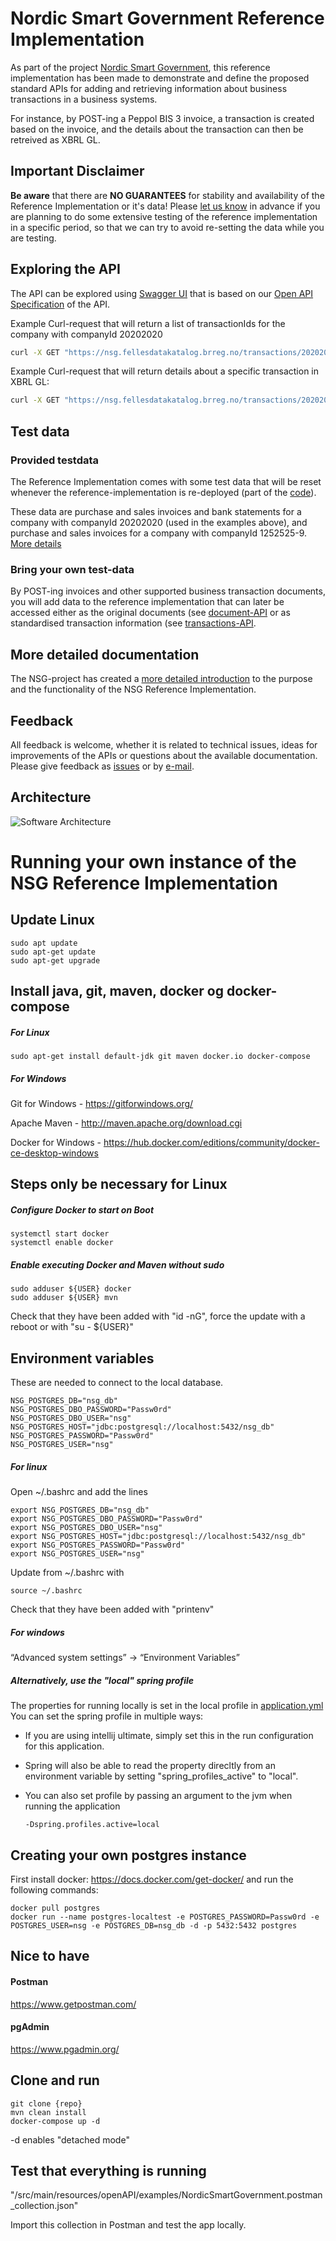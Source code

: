 # Nordic Smart Government Reference Implementation
As part of the project [Nordic Smart Government](https://nordicsmartgovernment.org/), this reference implementation has been made to demonstrate and define the proposed standard APIs for adding and retrieving information about business transactions in a business systems.

For instance, by POST-ing a Peppol BIS 3 invoice, a transaction is created based on the invoice, and the details about the transaction can then be retreived as XBRL GL.

## Important Disclaimer
**Be aware** that there are **NO GUARANTEES** for stability and availability of the Reference Implementation or it's data! Please [let us know](mailto:steinar.skagemo@brreg.no) in advance if you are planning to do some extensive testing of the reference implementation in a specific period, so that we can try to avoid re-setting the data while you are testing.

## Exploring the API
The API can be explored using [Swagger UI](https://nsg.fellesdatakatalog.brreg.no/swagger-ui/index.html?configUrl=/v3/api-docs/swagger-config#) that is based on our [Open API Specification](https://nsg.fellesdatakatalog.brreg.no/v3/api-docs) of the API.

Example Curl-request that will return a list of transactionIds for the company with companyId 20202020
```bash
curl -X GET "https://nsg.fellesdatakatalog.brreg.no/transactions/20202020?invoiceType=all" -H "accept: application/json"
```

Example Curl-request that will return details about a specific transaction in XBRL GL:

```bash
curl -X GET "https://nsg.fellesdatakatalog.brreg.no/transactions/20202020/0164ee71-1334-4e7e-9002-8830db6d61ab" -H "accept: application/xbrl-instance+xml"
```

## Test data
### Provided testdata
The Reference Implementation comes with some test data that will be reset whenever the reference-implementation is re-deployed (part of the [code](https://github.com/nordicsmartgovernment/nordicsmartgovernment/tree/develop/src/main/resources/SyntheticData)).

These data are purchase and sales invoices and bank statements for a company with companyId 20202020 (used in the examples above), and purchase and sales invoices for a company with companyId 1252525-9. [More details](https://docs.google.com/document/d/12a1i9_e4s-zC_JH-KQeuvCy9taYPO0aLUDR6DEzobQM/edit#heading=h.gizf2iiupa45)

### Bring your own test-data
By POST-ing invoices and other supported business transaction documents, you will add data to the reference implementation that can later be accessed either as the original documents (see [document-API](https://nsg.fellesdatakatalog.brreg.no/swagger-ui/index.html?configUrl=/v3/api-docs/swagger-config#/document-api) or as standardised transaction information (see [transactions-API](https://nsg.fellesdatakatalog.brreg.no/swagger-ui/index.html?configUrl=/v3/api-docs/swagger-config#/transactions-api). 

## More detailed documentation
The NSG-project has created a [more detailed introduction](https://docs.google.com/document/d/12a1i9_e4s-zC_JH-KQeuvCy9taYPO0aLUDR6DEzobQM/edit#) to the purpose and the functionality of the NSG Reference Implementation.

## Feedback
All feedback is welcome, whether it is related to technical issues, ideas for improvements of the APIs or questions about the available documentation. Please give feedback as [issues](https://github.com/nordicsmartgovernment/nordicsmartgovernment/issues) or by [e-mail](steinar.skagemo@brreg.no).

## Architecture
![Software Architecture](https://nordicsmartgovernment.github.io/SA_NordicSmartGovernment/54e87e47-f01c-49fe-af55-2068f4564bd2/images/c4837879-c378-4e61-958f-9159fa9e26e7.png)

# Running your own instance of the NSG Reference Implementation

## Update Linux
```
sudo apt update
sudo apt-get update
sudo apt-get upgrade
```

## Install java, git, maven, docker og docker-compose

##### For Linux
```
sudo apt-get install default-jdk git maven docker.io docker-compose
```

##### For Windows
Git for Windows - https://gitforwindows.org/

Apache Maven - http://maven.apache.org/download.cgi

Docker for Windows - https://hub.docker.com/editions/community/docker-ce-desktop-windows

## Steps only be necessary for Linux

##### Configure Docker to start on Boot
```
systemctl start docker
systemctl enable docker
```

##### Enable executing Docker and Maven without sudo
```
sudo adduser ${USER} docker
sudo adduser ${USER} mvn
```

Check that they have been added with "id -nG", force the update with a reboot or with "su - ${USER}"

## Environment variables
These are needed to connect to the local database.
```
NSG_POSTGRES_DB="nsg_db"
NSG_POSTGRES_DBO_PASSWORD="Passw0rd"
NSG_POSTGRES_DBO_USER="nsg"
NSG_POSTGRES_HOST="jdbc:postgresql://localhost:5432/nsg_db"
NSG_POSTGRES_PASSWORD="Passw0rd"
NSG_POSTGRES_USER="nsg"
```
##### For linux
Open ~/.bashrc and add the lines
```
export NSG_POSTGRES_DB="nsg_db"
export NSG_POSTGRES_DBO_PASSWORD="Passw0rd"
export NSG_POSTGRES_DBO_USER="nsg"
export NSG_POSTGRES_HOST="jdbc:postgresql://localhost:5432/nsg_db"
export NSG_POSTGRES_PASSWORD="Passw0rd"
export NSG_POSTGRES_USER="nsg"
```
Update from ~/.bashrc with
```
source ~/.bashrc
```

Check that they have been added with "printenv"

##### For windows
“Advanced system settings” → “Environment Variables”

##### Alternatively, use the "local" spring profile
The properties for running locally is set in the local profile in [application.yml](src/main/resources/application.yml)
You can set the spring profile in multiple ways:

+ If you are using intellij ultimate, simply set this in the run configuration for this application.

+ Spring will also be able to read the property direcltly from an environment variable by setting
"spring_profiles_active" to "local".

+ You can also set profile by passing an argument to the jvm when running the application
    ```
    -Dspring.profiles.active=local
    ```

## Creating your own postgres instance
First install docker: https://docs.docker.com/get-docker/
and run the following commands:
```
docker pull postgres
docker run --name postgres-localtest -e POSTGRES_PASSWORD=Passw0rd -e POSTGRES_USER=nsg -e POSTGRES_DB=nsg_db -d -p 5432:5432 postgres
```
## Nice to have
#### Postman
https://www.getpostman.com/

#### pgAdmin
https://www.pgadmin.org/

## Clone and run
```
git clone {repo}
mvn clean install
docker-compose up -d
```
-d enables "detached mode"

## Test that everything is running
"/src/main/resources/openAPI/examples/NordicSmartGovernment.postman_collection.json"

Import this collection in Postman and test the app locally.
